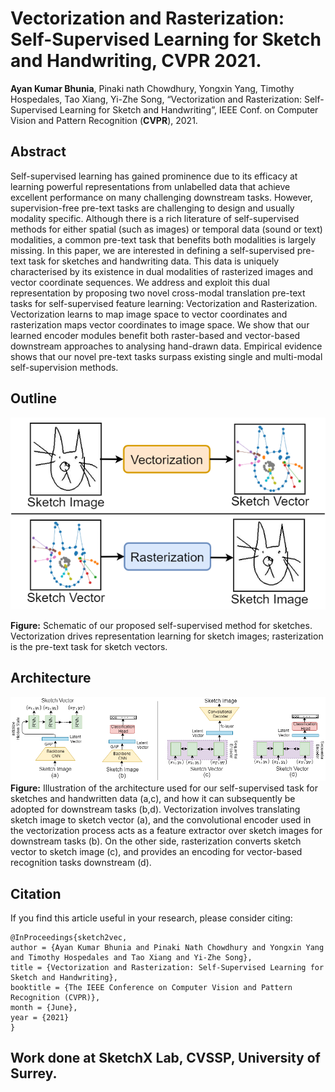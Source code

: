 # Vectorization and Rasterization: Self-Supervised Learning for Sketch and Handwriting, CVPR 2021.
**Ayan Kumar Bhunia**, Pinaki nath Chowdhury, Yongxin Yang, Timothy Hospedales, Tao Xiang, Yi-Zhe Song, “Vectorization and Rasterization: Self-Supervised Learning for Sketch and Handwriting”, IEEE Conf. on Computer Vision and Pattern Recognition (**CVPR**), 2021. 

## Abstract
Self-supervised learning has gained prominence due to its efficacy at learning powerful representations from unlabelled data that achieve excellent performance on many challenging downstream tasks. However, supervision-free pre-text tasks are challenging to design and usually modality specific. Although there is a rich literature of self-supervised methods for either spatial (such as images) or temporal data (sound or text) modalities, a common pre-text task that benefits both modalities is largely missing. In this paper, we are interested in defining a self-supervised pre-text task for sketches and handwriting data. This data is uniquely characterised by its existence in dual modalities of  rasterized images and vector coordinate sequences. We address and exploit this dual representation by proposing two novel cross-modal translation pre-text tasks for self-supervised feature learning: Vectorization and Rasterization. Vectorization learns to map image space to vector coordinates and  rasterization maps vector coordinates to image space. We show that our learned encoder modules benefit both raster-based and vector-based downstream approaches to analysing hand-drawn data. Empirical evidence shows that our novel pre-text tasks surpass existing single and multi-modal self-supervision methods.

## Outline
![Outline](./sample_images/outline.png)

**Figure:** Schematic of our proposed self-supervised method for sketches. Vectorization drives representation learning for sketch images; rasterization is the pre-text task for sketch vectors.
## Architecture

![Framework](./sample_images/framework.png)
**Figure:** Illustration of the architecture used for our self-supervised task for sketches and handwritten data (a,c), and how it can subsequently be adopted for downstream tasks (b,d). Vectorization involves translating sketch image to sketch vector (a), and the convolutional encoder used in the vectorization process acts as a feature extractor over sketch images for downstream tasks (b). On the other side, rasterization converts sketch vector to sketch image (c), and provides an encoding for vector-based recognition tasks downstream (d).

## Citation

If you find this article useful in your research, please consider citing:
```
@InProceedings{sketch2vec,
author = {Ayan Kumar Bhunia and Pinaki Nath Chowdhury and Yongxin Yang and Timothy Hospedales and Tao Xiang and Yi-Zhe Song},
title = {Vectorization and Rasterization: Self-Supervised Learning for Sketch and Handwriting},
booktitle = {The IEEE Conference on Computer Vision and Pattern Recognition (CVPR)},
month = {June},
year = {2021}
}
```
## Work done at SketchX Lab, CVSSP, University of Surrey. 
